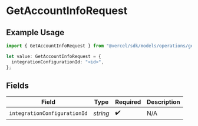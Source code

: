 # GetAccountInfoRequest

## Example Usage

```typescript
import { GetAccountInfoRequest } from "@vercel/sdk/models/operations/getaccountinfo.js";

let value: GetAccountInfoRequest = {
  integrationConfigurationId: "<id>",
};
```

## Fields

| Field                        | Type                         | Required                     | Description                  |
| ---------------------------- | ---------------------------- | ---------------------------- | ---------------------------- |
| `integrationConfigurationId` | *string*                     | :heavy_check_mark:           | N/A                          |